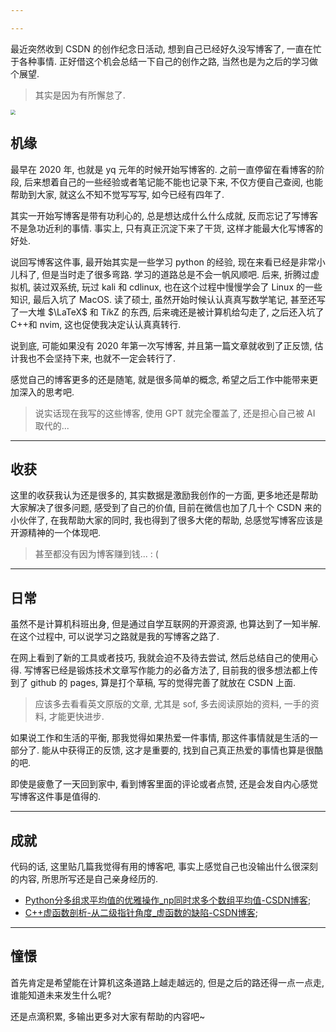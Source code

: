 ```yaml
---

---
```


最近突然收到 CSDN 的创作纪念日活动, 想到自己已经好久没写博客了, 一直在忙于各种事情. 正好借这个机会总结一下自己的创作之路, 当然也是为之后的学习做个展望. 

>   其实是因为有所懈怠了. 

<img src="https://cdn.jsdelivr.net/gh/zorchp/blogimage/Screenshot%202024-04-06%20at%2022.18.33.jpg" style="zoom:50%;" />

## 机缘

最早在 2020 年, 也就是 yq 元年的时候开始写博客的. 之前一直停留在看博客的阶段, 后来想着自己的一些经验或者笔记能不能也记录下来, 不仅方便自己查阅, 也能帮助到大家, 就这么不知不觉写写写, 如今已经有四年了. 

其实一开始写博客是带有功利心的, 总是想达成什么什么成就, 反而忘记了写博客不是急功近利的事情. 事实上, 只有真正沉淀下来了干货, 这样才能最大化写博客的好处. 

说回写博客这件事, 最开始其实是一些学习 python 的经验, 现在来看已经是非常小儿科了, 但是当时走了很多弯路. 学习的道路总是不会一帆风顺吧. 后来, 折腾过虚拟机, 装过双系统, 玩过 kali 和 cdlinux, 也在这个过程中慢慢学会了 Linux 的一些知识, 最后入坑了 MacOS. 读了硕士, 虽然开始时候认认真真写数学笔记, 甚至还写了一大堆 $\LaTeX$ 和 $\mathrm{T}i\text{kZ}$ 的东西, 后来魂还是被计算机给勾走了, 之后还入坑了 C++和 nvim, 这也促使我决定认认真真转行. 

说到底, 可能如果没有 2020 年第一次写博客, 并且第一篇文章就收到了正反馈, 估计我也不会坚持下来, 也就不一定会转行了. 

感觉自己的博客更多的还是随笔, 就是很多简单的概念, 希望之后工作中能带来更加深入的思考吧. 

>   说实话现在我写的这些博客, 使用 GPT 就完全覆盖了, 还是担心自己被 AI 取代的...



---

## 收获

这里的收获我认为还是很多的, 其实数据是激励我创作的一方面, 更多地还是帮助大家解决了很多问题, 感受到了自己的价值, 目前在微信也加了几十个 CSDN 来的小伙伴了, 在我帮助大家的同时, 我也得到了很多大佬的帮助, 总感觉写博客应该是开源精神的一个体现吧. 

>   甚至都没有因为博客赚到钱... : (



---

## 日常

虽然不是计算机科班出身, 但是通过自学互联网的开源资源, 也算达到了一知半解. 在这个过程中, 可以说学习之路就是我的写博客之路了. 

在网上看到了新的工具或者技巧, 我就会迫不及待去尝试, 然后总结自己的使用心得. 写博客已经是锻炼技术文章写作能力的必备方法了, 目前我的很多想法都上传到了 github 的 pages, 算是打个草稿, 写的觉得完善了就放在 CSDN 上面. 

>   应该多去看看英文原版的文章, 尤其是 sof, 多去阅读原始的资料, 一手的资料, 才能更快进步. 

如果说工作和生活的平衡, 那我觉得如果热爱一件事情, 那这件事情就是生活的一部分了. 能从中获得正的反馈, 这才是重要的, 找到自己真正热爱的事情也算是很酷的吧. 

即使是疲惫了一天回到家中, 看到博客里面的评论或者点赞, 还是会发自内心感觉写博客这件事是值得的. 

---

## 成就
代码的话, 这里贴几篇我觉得有用的博客吧, 事实上感觉自己也没输出什么很深刻的内容, 所思所写还是自己亲身经历的. 

-   [Python分多组求平均值的优雅操作_np同时求多个数组平均值-CSDN博客](https://blog.csdn.net/qq_41437512/article/details/124511894?csdn_share_tail={"type"%3A"blog"%2C"rType"%3A"article"%2C"rId"%3A"124511894"%2C"source"%3A"qq_41437512"});
-   [C++虚函数剖析-从二级指针角度_虚函数的缺陷-CSDN博客](https://zorchp.blog.csdn.net/article/details/132997842);

---

## 憧憬

首先肯定是希望能在计算机这条道路上越走越远的, 但是之后的路还得一点一点走, 谁能知道未来发生什么呢?

还是点滴积累, 多输出更多对大家有帮助的内容吧~